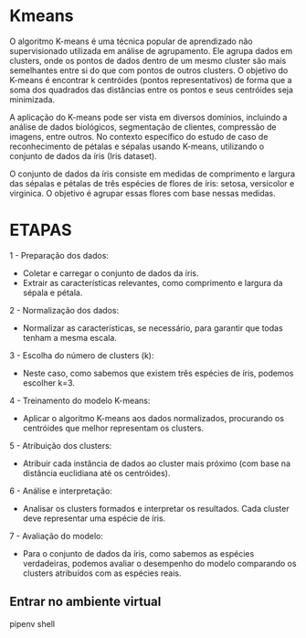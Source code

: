 # Kmeans

O algoritmo K-means é uma técnica popular de aprendizado não supervisionado utilizada em análise de agrupamento. Ele agrupa dados em clusters, onde os pontos de dados dentro de um mesmo cluster são mais semelhantes entre si do que com pontos de outros clusters. O objetivo do K-means é encontrar k centróides (pontos representativos) de forma que a soma dos quadrados das distâncias entre os pontos e seus centróides seja minimizada.

A aplicação do K-means pode ser vista em diversos domínios, incluindo a análise de dados biológicos, segmentação de clientes, compressão de imagens, entre outros. No contexto específico do estudo de caso de reconhecimento de pétalas e sépalas usando K-means, utilizando o conjunto de dados da íris (Iris dataset).

O conjunto de dados da íris consiste em medidas de comprimento e largura das sépalas e pétalas de três espécies de flores de íris: setosa, versicolor e virginica. O objetivo é agrupar essas flores com base nessas medidas. 

# ETAPAS
1 - Preparação dos dados:
- Coletar e carregar o conjunto de dados da íris.
- Extrair as características relevantes, como comprimento e largura da sépala e pétala.

2 - Normalização dos dados:
- Normalizar as características, se necessário, para garantir que todas tenham a mesma escala.

3 - Escolha do número de clusters (k):
- Neste caso, como sabemos que existem três espécies de íris, podemos escolher k=3.

4 - Treinamento do modelo K-means:
- Aplicar o algoritmo K-means aos dados normalizados, procurando os centróides que melhor representam os clusters.

5 - Atribuição dos clusters:
- Atribuir cada instância de dados ao cluster mais próximo (com base na distância euclidiana até os centróides).

6 - Análise e interpretação:
- Analisar os clusters formados e interpretar os resultados. Cada cluster deve representar uma espécie de íris.

7 - Avaliação do modelo:
- Para o conjunto de dados da íris, como sabemos as espécies verdadeiras, podemos avaliar o desempenho do modelo comparando os clusters atribuídos com as espécies reais.

## Entrar no ambiente virtual 
pipenv shell


